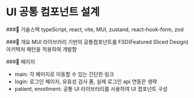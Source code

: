 # UI 공통 컴포넌트 설계


###📌 기술스택
typeScript, react, vite, MUI, zustand, react-hook-form, zod

###📌 개요
MUI 라이브러리 기반의 공통컴포넌트를 FSD(Featured Sliced Design) 아키텍처 패턴을 적용하여 개발함

###📌 페이지
* main: 각 페이지로 이동할 수 있는 간단한 링크
* login: 로그인 페이지, 유효성 검사 폼, 실제 로그인 api 연동은 생략
* patient, enrollment: 공통 UI 라이브러리를 사용하여 UI 컴포넌트 구성
